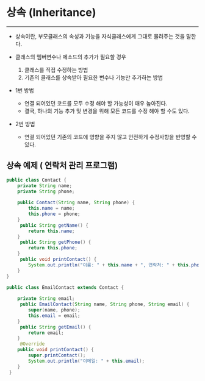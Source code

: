 # 상속 (Inheritance)
---
* 상속이란, 부모클래스의 속성과 기능을 자식클래스에게 그대로 물려주는 것을 말한다.
* 클래스의 멤버변수나 메소드의 추가가 필요할 경우
  1. 클래스를 직접 수정하는 방법
  2. 기존의 클래스를 상속받아 필요한 변수나 기능만 추가하는 방법

* 1번 방법
  * 연결 되어있던 코드를 모두 수정 해야 할 가능성이 매우 높아진다.
  * 결국, 하나의 기능 추가 및 변경을 위해 모든 코드를 수정 해야 할 수도 있다.

* 2번 방법
  * 연결 되어있던 기존의 코드에 영향을 주지 않고 안전하게 수정사항을 반영할 수 있다.
 
## 상속 예제 ( 연락처 관리 프로그램)

```java
public class Contact {
    private String name;
    private String phone;
    
    public Contact(String name, String phone) {
        this.name = name;
        this.phone = phone;
    }
     public String getName() {
        return this.name;
    }
     public String getPhone() {
        return this.phone;
    }
     public void printContact() {
        System.out.println("이름: " + this.name + ", 연락처: " + this.phone);
    }
}
```
```java
public class EmailContact extends Contact {
    
    private String email;
     public EmailContact(String name, String phone, String email) {
        super(name, phone);
        this.email = email;
    }
     public String getEmail() {
        return email;
    }
     @Override
    public void printContact() {
        super.printContact();
        System.out.println("이메일: " + this.email);
    }
 }
```


